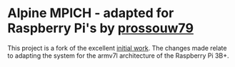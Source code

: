 # Alpine MPICH - adapted for Raspberry Pi's by [prossouw79](https://github.com/prossouw79)

This project is a fork of the excellent [initial work](https://github.com/NLKNguyen/alpine-mpich). The changes made relate to adapting the system for the armv7l architecture of the Raspberry Pi 3B+. 